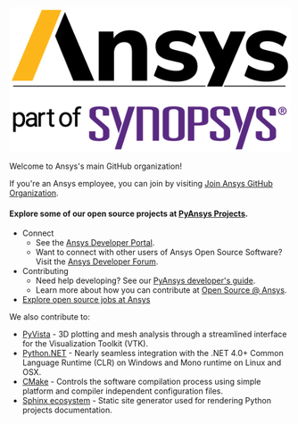 <picture>
  <source srcset="https://github.com/ansys/.github/blob/main/images/ansys-part-of-synopsys-logos-full-color-dark.png" media="(prefers-color-scheme: dark)">
  <source srcset="https://github.com/ansys/.github/blob/main/images/ansys-part-of-synopsys-logos-full-color-rgb.png" media="(prefers-color-scheme: light)">
  <img src="https://github.com/ansys/.github/blob/main/images/ansys-part-of-synopsys-logos-full-color-rgb.png" alt="Open Source at Ansys">
</picture>

Welcome to Ansys's main GitHub organization!

If you're an Ansys employee, you can join by visiting [Join Ansys GitHub Organization](https://github.com/orgs/ansys/sso).

#### Explore some of our open source projects at [PyAnsys Projects](https://docs.pyansys.com/).

* Connect
    * See the [Ansys Developer Portal](https://developer.ansys.com/).
    * Want to connect with other users of Ansys Open Source Software? Visit the [Ansys Developer Forum](https://discuss.ansys.com/).
* Contributing
    * Need help developing? See our [PyAnsys developer's guide](https://dev.docs.pyansys.com/).
    * Learn more about how you can contribute at [Open Source @ Ansys](https://developer.ansys.com/docs/sca).
* [Explore open source jobs at Ansys](https://careers.ansys.com/search/?searchby=location&createNewAlert=false&q="open+source")

We also contribute to:
- [PyVista](https://docs.pyvista.org/) - 3D plotting and mesh analysis through a streamlined interface for the Visualization Toolkit (VTK).
- [Python.NET](http://pythonnet.github.io/) - Nearly seamless integration with the .NET 4.0+ Common Language Runtime (CLR) on Windows and Mono runtime on Linux and OSX.
- [CMake](https://cmake.org/) - Controls the software compilation process using simple platform and compiler independent configuration files.
- [Sphinx ecosystem](https://www.sphinx-doc.org/en/master/) - Static site generator used for rendering Python projects documentation.


